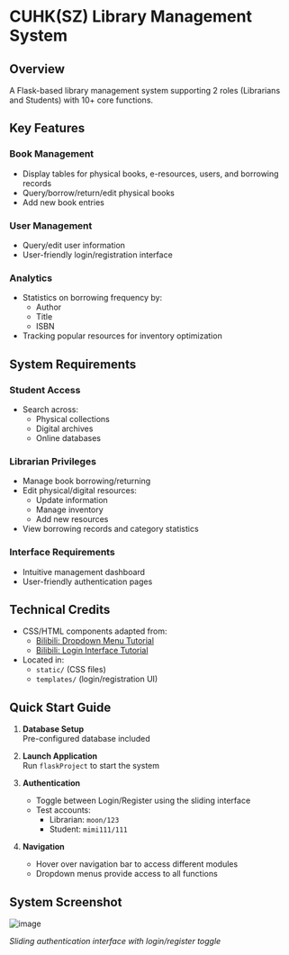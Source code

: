 # CUHK(SZ) Library Management System

## Overview
A Flask-based library management system supporting 2 roles (Librarians and Students) with 10+ core functions.

## Key Features
### Book Management
- Display tables for physical books, e-resources, users, and borrowing records
- Query/borrow/return/edit physical books
- Add new book entries

### User Management
- Query/edit user information
- User-friendly login/registration interface

### Analytics
- Statistics on borrowing frequency by:
  - Author
  - Title  
  - ISBN
- Tracking popular resources for inventory optimization

## System Requirements
### Student Access
- Search across:
  - Physical collections
  - Digital archives  
  - Online databases

### Librarian Privileges
- Manage book borrowing/returning
- Edit physical/digital resources:
  - Update information
  - Manage inventory
  - Add new resources
- View borrowing records and category statistics

### Interface Requirements
- Intuitive management dashboard
- User-friendly authentication pages

## Technical Credits
- CSS/HTML components adapted from:
  - [Bilibili: Dropdown Menu Tutorial](https://www.bilibili.com)
  - [Bilibili: Login Interface Tutorial](https://www.bilibili.com)  
- Located in:
  - `static/` (CSS files)
  - `templates/` (login/registration UI)

## Quick Start Guide
1. **Database Setup**  
   Pre-configured database included

2. **Launch Application**  
   Run `flaskProject` to start the system

3. **Authentication**  
   - Toggle between Login/Register using the sliding interface
   - Test accounts:
     - Librarian: `moon/123`
     - Student: `mimi111/111`

4. **Navigation**  
   - Hover over navigation bar to access different modules
   - Dropdown menus provide access to all functions

## System Screenshot
![image](https://github.com/user-attachments/assets/e7303ecf-aad2-49de-9ccd-03a4ce076673)
  
*Sliding authentication interface with login/register toggle*
